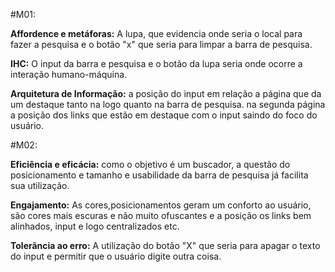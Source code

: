 #M01:

**Affordence e metáforas:** A lupa, que evidencia onde seria o local para fazer a pesquisa e o botão "x" que seria para limpar a barra de pesquisa.

**IHC:** O input da barra e pesquisa e o botão da lupa seria onde ocorre a interação humano-máquina.

**Arquitetura de Informação:** a posição do input em relação a página que da um destaque tanto na logo quanto na barra de pesquisa. na segunda página
a posição dos links que estão em destaque com o input saindo do foco do usuário.

#M02:

**Eficiência e eficácia:** como o objetivo é um buscador, a questão do posicionamento e tamanho e usabilidade da barra de pesquisa já facilita sua utilização.

**Engajamento:** As cores,posicionamentos geram um conforto ao usuário, são cores mais escuras e não muito ofuscantes e a posição os links bem alinhados, input e logo centralizados etc.

**Tolerãncia ao erro:** A utilização do botão "X" que seria para apagar o texto do input e permitir que o usuário digite outra coisa.
